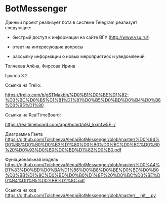 # BotMessenger

Данный проект реализует бота в системе Telegram реализует следующее:

- быстрый доступ к информации на сайте ВГУ (http://www.vsu.ru/)

- ответ на интересующие вопросы

- рассылку информации о новых мероприятиях и уведомлений

Толчеева Алёна, Фирсова Ирина 

Группа 3.2

Ссылка на Trello: 

https://trello.com/b/gSTMakbh/%D0%B1%D0%BE%D1%82-%D0%BC%D0%B5%D1%81%D1%81%D0%B5%D0%BD%D0%B4%D0%B6%D0%B5%D1%80

Ссылка на RealTimeBoard: 

https://realtimeboard.com/app/board/o9J_kxmfw5E=/

Диаграмма Ганта
https://github.com/TolcheevaAlena/BotMessenger/blob/master/%D0%94%D0%B8%D0%B0%D0%B3%D1%80%D0%B0%D0%BC%D0%BC%D0%B0%20%D0%93%D0%B0%D0%BD%D1%82%D0%B0.pdf

Функциональная модель
https://github.com/TolcheevaAlena/BotMessenger/blob/master/%D0%A4%D1%83%D0%BD%D0%BA%D1%86%D0%B8%D0%BE%D0%BD%D0%B0%D0%BB%D1%8C%D0%BD%D0%B0%D1%8F%20%D0%BC%D0%BE%D0%B4%D0%B5%D0%BB%D1%8C.pdf

Ссылка на код
https://github.com/TolcheevaAlena/BotMessenger/blob/master/__init__.py
